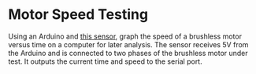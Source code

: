 Motor Speed Testing
===================

Using an Arduino and [this sensor](https://www.horizonhobby.com/aircraft-telemetry-brushless-rpm-sensor-spma9558), graph the speed of a brushless motor versus time on a computer for later analysis. The sensor receives 5V from the Arduino and is connected to two phases of the brushless motor under test. It outputs the current time and speed to the serial port.

